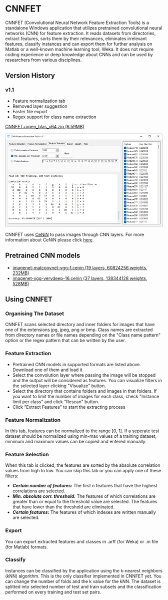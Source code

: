 # CNNFET
CNNFET (Convolutional Neural Network Feature Extraction Tools) is a standalone Windows application that utilizes pretrained convolutional neural networks (CNN) for feature extraction. It reads datasets from directories, extract features, sorts them by their relevances, eliminates irrelevant features, classify instances and can export them for further analysis on Matlab or a well-known machine learning tool; Weka. It does not require coding experience or deep knowledge about CNNs and can be used by researchers from various disciplines.

## Version History
### v1.1
- Feature normalization tab
- Removed layer suggestion
- Faster file export
- Regex support for class name extraction

[CNNFET+open_blas_x64.zip (6.59MB)](CNNFET+open_blas_x64.zip)

![CNNFET main form](cnnfet_main_form.png)

CNNFET uses [CeNiN](https://github.com/atasoyhus/CeNiN) to pass images through CNN layers. For more information about CeNiN please click [here](https://github.com/atasoyhus/CeNiN).

## Pretrained CNN models
- [imagenet-matconvnet-vgg-f.cenin (19 layers, 60824256  weights, 232MB)](https://drive.google.com/file/d/12Z0zkcLFMAvReBYomj1thrU-Aj1EJYKZ/view?usp=sharing)
- [imagenet-vgg-verydeep-16.cenin (37 layers, 138344128 weights, 528MB)](https://drive.google.com/file/d/1t3Z3v1D625fByha19avQpNEiJm1AI-fD/view?usp=sharing)

## Using CNNFET
### Organising The Dataset
CNNFET scans selected directory and inner folders for images that have one of the extensions jpg, jpeg, png or bmp. Class names are extracted from directory names or file names depending on the "Class name pattern" option or the regex pattern that can be written by the user.

### Feature Extraction
- Pretrained CNN models in supported formats are listed above. Download one of them and load it
- Select the convolution layer where passing the image will be stopped and the output will be considered as features. You can visualize filters in the selected layer clicking "Visualize" button.
- Select the directory that contains folders and images in that folders. If you want to limit the number of images for each class, check "Instance limit per class" and click "Rescan" button.
- Click "Extract Features" to start the extracting process

### Feature Normalization
In this tab, features can be normalized to the range [0, 1]. If a seperate test dataset should be normalized using min-max values of a training dataset, minimum and maximum values can be copied and entered manually.

### Feature Selection
When this tab is clicked, the features are sorted by the absolute correlation values from high to low. You can skip this tab or you can apply one of these filters:
- ***Certain number of features:*** The first n features that have the highest correlations are selected.
- ***Min. absolute corr. threshold:*** The features of which correlations are greater than or equal to the threshold value are selected. The features that have lower than the threshold are eliminated.
- ***Certain features:*** The features of which indexes are written manually are selected.

### Export
You can export extracted features and classes in .arff (for Weka) or .m file (for Matlab) formats.

### Classify
Instances can be classified by the application using the k-nearest neighbors (kNN) algorithm. This is the only classifier implemented in CNNFET yet. You can change the number of folds and the k value for the kNN. The dataset is splitted into selected number of test and train subsets and the classification performed on every training and test set pairs.
